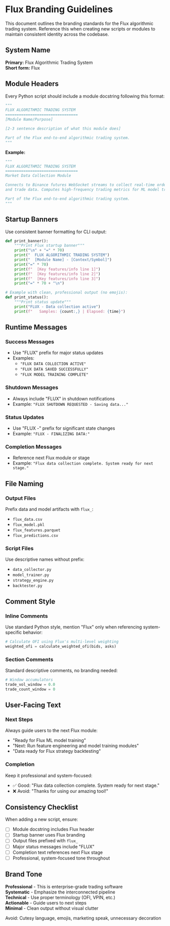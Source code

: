 # Flux Branding Guidelines

This document outlines the branding standards for the Flux algorithmic trading system. Reference this when creating new scripts or modules to maintain consistent identity across the codebase.

## System Name

**Primary:** Flux Algorithmic Trading System  
**Short form:** Flux

## Module Headers

Every Python script should include a module docstring following this format:

```python
"""
FLUX ALGORITHMIC TRADING SYSTEM
================================
[Module Name/Purpose]

[2-3 sentence description of what this module does]

Part of the Flux end-to-end algorithmic trading system.
"""
```

**Example:**

```python
"""
FLUX ALGORITHMIC TRADING SYSTEM
================================
Market Data Collection Module

Connects to Binance futures WebSocket streams to collect real-time order book
and trade data. Computes high-frequency trading metrics for ML model training.

Part of the Flux end-to-end algorithmic trading system.
"""
```

## Startup Banners

Use consistent banner formatting for CLI output:

```python
def print_banner():
    """Print Flux startup banner"""
    print("\n" + "=" * 70)
    print("  FLUX ALGORITHMIC TRADING SYSTEM")
    print("  [Module Name] - [Context/Symbol]")
    print("=" * 70)
    print(f"  [Key features/info line 1]")
    print(f"  [Key features/info line 2]")
    print(f"  [Key features/info line 3]")
    print("=" * 70 + "\n")

# Example with clean, professional output (no emojis):
def print_status():
    """Print status update"""
    print("FLUX - Data collection active")
    print(f"   Samples: {count:,} | Elapsed: {time}")
```

## Runtime Messages

### Success Messages

- Use "FLUX" prefix for major status updates
- Examples:
  - `"FLUX DATA COLLECTION ACTIVE"`
  - `"FLUX DATA SAVED SUCCESSFULLY"`
  - `"FLUX MODEL TRAINING COMPLETE"`

### Shutdown Messages

- Always include "FLUX" in shutdown notifications
- Example: `"FLUX SHUTDOWN REQUESTED - Saving data..."`

### Status Updates

- Use "FLUX -" prefix for significant state changes
- Example: `"FLUX - FINALIZING DATA:"`

### Completion Messages

- Reference next Flux module or stage
- Example: `"Flux data collection complete. System ready for next stage."`

## File Naming

### Output Files

Prefix data and model artifacts with `flux_`:

- `flux_data.csv`
- `flux_model.pkl`
- `flux_features.parquet`
- `flux_predictions.csv`

### Script Files

Use descriptive names without prefix:

- `data_collector.py`
- `model_trainer.py`
- `strategy_engine.py`
- `backtester.py`

## Comment Style

### Inline Comments

Use standard Python style, mention "Flux" only when referencing system-specific behavior:

```python
# Calculate OFI using Flux's multi-level weighting
weighted_ofi = calculate_weighted_ofi(bids, asks)
```

### Section Comments

Standard descriptive comments, no branding needed:

```python
# Window accumulators
trade_vol_window = 0.0
trade_count_window = 0
```

## User-Facing Text

### Next Steps

Always guide users to the next Flux module:

- "Ready for Flux ML model training"
- "Next: Run feature engineering and model training modules"
- "Data ready for Flux strategy backtesting"

### Completion

Keep it professional and system-focused:

- ✅ Good: "Flux data collection complete. System ready for next stage."
- ❌ Avoid: "Thanks for using our amazing tool!"

## Consistency Checklist

When adding a new script, ensure:

- [ ] Module docstring includes Flux header
- [ ] Startup banner uses Flux branding
- [ ] Output files prefixed with `flux_`
- [ ] Major status messages include "FLUX"
- [ ] Completion text references next Flux stage
- [ ] Professional, system-focused tone throughout

## Brand Tone

**Professional** - This is enterprise-grade trading software  
**Systematic** - Emphasize the interconnected pipeline  
**Technical** - Use proper terminology (OFI, VPIN, etc.)  
**Actionable** - Guide users to next steps  
**Minimal** - Clean output without visual clutter

Avoid: Cutesy language, emojis, marketing speak, unnecessary decoration
